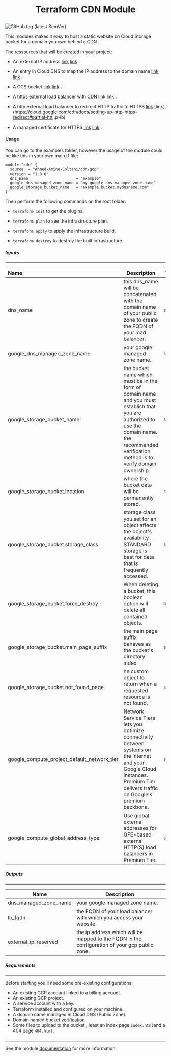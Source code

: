 

# <p align="center"> Terraform CDN Module </p> 



<img alt="GitHub tag (latest SemVer)" src="https://img.shields.io/github/v/tag/Ahmed-Amine-Soltani/terraform-gcp-cdn">





This modules makes it easy to host a static website on Cloud Storage bucket for a domain you own behind a CDN .



The ressources that will be created in your project:

- An external IP address  [link](https://registry.terraform.io/providers/hashicorp/google/latest/docs/resources/compute_global_address) [link](https://cloud.google.com/compute/docs/ip-addresses/reserve-static-external-ip-address#reserve_new_static) .

- An entry in Cloud DNS to map the IP address to the domain name [link](https://registry.terraform.io/providers/hashicorp/google/latest/docs/resources/dns_record_set) [link](https://cloud.google.com/dns/docs/tutorials/create-domain-tutorial#set-up-domain) .
- A GCS bucket [link](https://registry.terraform.io/providers/hashicorp/google/latest/docs/resources/storage_bucket) [link](https://cloud.google.com/storage/docs/hosting-static-website) .
- A https external load balancer with CDN  [link](https://registry.terraform.io/providers/hashicorp/google/latest/docs/resources/compute_global_forwarding_rule) [link](https://cloud.google.com/load-balancing/docs/https) .
- A http external load balancer to redirect HTTP traffic to HTTPS [link]()  [link](https://cloud.google.com/cdn/docs/setting-up-http-https-redirect#partial-htt .p-lb)
- A managed certificate for HTTPS [link](https://registry.terraform.io/providers/hashicorp/google/latest/docs/resources/compute_managed_ssl_certificate) [link](https://cloud.google.com/load-balancing/docs/ssl-certificates/google-managed-certs) .





#### Usage

You can go to the examples folder, however the usage of the module could be like this in your own main.tf file:

```hcl
module "cdn" {
  source  = "Ahmed-Amine-Soltani/cdn/gcp"
  version = "1.0.0"
  dns_name                     = "example"
  google_dns_managed_zone_name = "my-google-dns-managed-zone-name"
  google_storage_bucket_name   = "example.bucket.mydnsname.com"
}
```



Then perform the following commands on the root folder:

- `terraform init` to get the plugins.

- `terraform plan` to see the infrastructure plan.

- `terraform apply` to apply the infrastructure build.

- `terraform destroy` to destroy the built infrastructure.

  

##### Inputs

------

| Name                                        | Description                                                  | Type     | Default                | Required |
| :------------------------------------------ | ------------------------------------------------------------ | -------- | ---------------------- | -------- |
| dns_name                                    | this dns_name  will be concatenated with the domain name of your public zone to create the FQDN of your load balancer. | `string` | ""                     | yes      |
| google_dns_managed_zone_name                | your google managed zone name.                               | `string` | ""                     | yes      |
| google_storage_bucket_name                  | the bucket name which must be in the form of domain name and you must establish that you are authorized to use the domain name. the recommended verification method is to verify domain ownership. | `string` | ""                     | yes      |
| google_storage_bucket.location              | where the bucket data will be permanently stored.            | `string` | "australia-southeast1" | no       |
| google_storage_bucket.storage_class         | storage class you set for an object affects the object's availability . STANDARD storage is best for data that is frequently accessed. | `string` | "STANDARD"             | no       |
| google_storage_bucket.force_destroy         | When deleting a bucket, this boolean option will delete all contained objects. | `bool`   | true                   | no       |
| google_storage_bucket.main_page_suffix      | the main page suffix behaves as the bucket's directory index. | `string` | "index.html            | no       |
| google_storage_bucket.not_found_page        | he custom object to return when a requested resource is not found. | `string` | "404.html"             | no       |
| google_compute_project_default_network_tier | Network Service Tiers lets you optimize connectivity between systems on the internet and your Google Cloud instances. Premium Tier delivers traffic on Google's premium backbone. | `string` | "PREMIUM"              | no       |
| google_compute_global_address_type          | Use global external addresses for GFE-based external HTTP(S) load balancers in Premium Tier. | `string` | "EXTERNAL"             | no       |

##### Outputs

------

| Name                  | Description                                                  |
| --------------------- | ------------------------------------------------------------ |
| dns_managed_zone_name | your google managed zone name.                               |
| lb_fqdn               | the FQDN of your load balancer with which you access your website. |
| external_ip_reserved  | the ip address which will be mapped to the FQDN in the configuration of your gcp public zone. |



##### Requirements

------

Before starting you’ll need some pre-existing configurations:

- An existing GCP account linked to a billing account.
- An existing GCP project.
- A service account with a key.
- Terraform installed and configured on your machine.
- A domain name managed in Cloud DNS (Public Zone).
- Domain named bucket [verification](https://cloud.google.com/storage/docs/domain-name-verification) .
- Some files to upload to the bucket , least an index page `index.html`and a 404 page `404.html`.

##### 

------

See the module [documentation](https://github.com/Ahmed-Amine-Soltani/terraform-gcp-cdn/blob/master/more-detail.md) for more information

